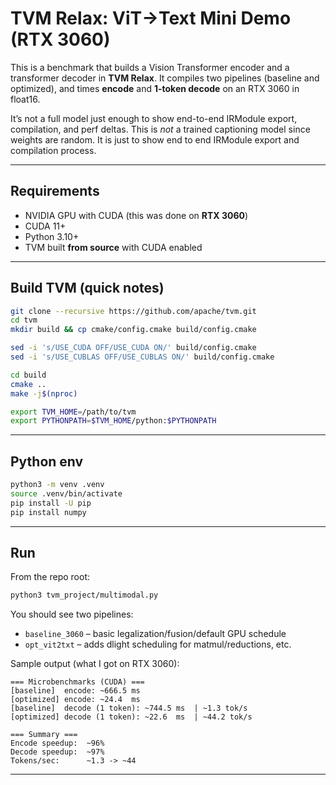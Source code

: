 # TVM Relax: ViT→Text Mini Demo (RTX 3060)

This is a benchmark that builds a Vision Transformer encoder and a transformer decoder in **TVM Relax**. It compiles two pipelines (baseline and optimized), and times **encode** and **1-token decode** on an RTX 3060 in float16.

It’s not a full model just enough to show end-to-end IRModule export, compilation, and perf deltas.
This is *not* a trained captioning model since weights are random. It is just to show end to end IRModule export and compilation process.

---

## Requirements

- NVIDIA GPU with CUDA (this was done on **RTX 3060**)
- CUDA 11+
- Python 3.10+
- TVM built **from source** with CUDA enabled

---

## Build TVM (quick notes)

```bash
git clone --recursive https://github.com/apache/tvm.git
cd tvm
mkdir build && cp cmake/config.cmake build/config.cmake

sed -i 's/USE_CUDA OFF/USE_CUDA ON/' build/config.cmake
sed -i 's/USE_CUBLAS OFF/USE_CUBLAS ON/' build/config.cmake

cd build
cmake ..
make -j$(nproc)

export TVM_HOME=/path/to/tvm
export PYTHONPATH=$TVM_HOME/python:$PYTHONPATH
```

---

## Python env

```bash
python3 -m venv .venv
source .venv/bin/activate
pip install -U pip
pip install numpy
```

---

## Run

From the repo root:

```bash
python3 tvm_project/multimodal.py
```

You should see two pipelines:

- `baseline_3060` – basic legalization/fusion/default GPU schedule
- `opt_vit2txt` – adds dlight scheduling for matmul/reductions, etc.

Sample output (what I got on RTX 3060):

```
=== Microbenchmarks (CUDA) ===
[baseline]  encode: ~666.5 ms
[optimized] encode: ~24.4  ms
[baseline]  decode (1 token): ~744.5 ms  | ~1.3 tok/s
[optimized] decode (1 token): ~22.6  ms  | ~44.2 tok/s

=== Summary ===
Encode speedup:  ~96%
Decode speedup:  ~97%
Tokens/sec:      ~1.3 -> ~44
```

---